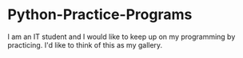 # Python-Practice-Programs
I am an IT student and I would like to keep up on my programming by practicing. I'd like to think of this as my gallery.

